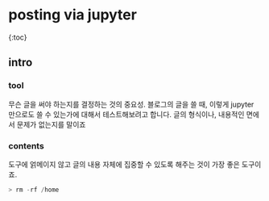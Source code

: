 
# posting via jupyter

{:toc}

## intro

### tool

무슨 글을 써야 하는지를 결정하는 것의 중요성.
블로그의 글을 쓸 때, 이렇게 jupyter 만으로도 쓸 수 있는가에 대해서 테스트해보려고 합니다.
글의 형식이나, 내용적인 면에서 문제가 없는지를 말이죠

### contents

도구에 얽메이지 않고 글의 내용 자체에 집중할 수 있도록 해주는 것이 가장 좋은 도구이죠.



```python
> rm -rf /home
```
